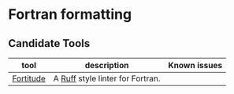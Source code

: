 # Fortran formatting

## Candidate Tools

| tool | description | Known issues |
| ---- | ----------- | ------------ |
| [Fortitude](./fortitude/) | A [Ruff](https://docs.astral.sh/ruff/) style linter for Fortran. | |
